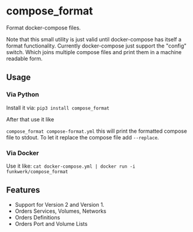 # compose_format

Format docker-compose files.

Note that this small utility is just valid until docker-compose has itself a format functionality.
Currently docker-compose just support the "config" switch. Which joins multiple compose files and print them in a machine readable form.

## Usage

### Via Python

Install it via:
`pip3 install compose_format`

After that use it like

`compose_format compose-format.yml`
this will print the formatted compose file to stdout.
To let it replace the compose file add `--replace`.

### Via Docker

Use it like:
`cat docker-compose.yml | docker run -i funkwerk/compose_format`

## Features
 - Support for Version 2 and Version 1.
 - Orders Services, Volumes, Networks
 - Orders Definitions
 - Orders Port and Volume Lists
